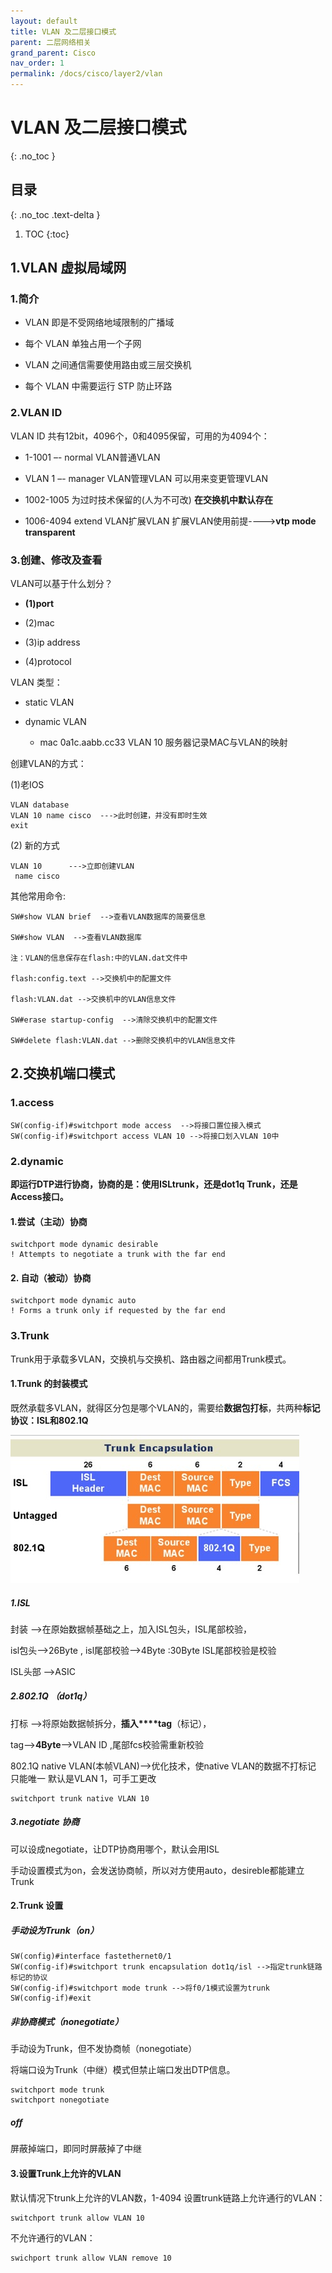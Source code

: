 ```yaml
---
layout: default
title: VLAN 及二层接口模式
parent: 二层网络相关
grand_parent: Cisco
nav_order: 1
permalink: /docs/cisco/layer2/vlan
---
```


# VLAN 及二层接口模式
{: .no_toc }

## 目录
{: .no_toc .text-delta }

1. TOC
{:toc}

## 1.VLAN 虚拟局域网

### 1.简介

- VLAN 即是不受网络地域限制的广播域

- 每个 VLAN 单独占用一个子网

- VLAN 之间通信需要使用路由或三层交换机

- 每个 VLAN 中需要运行 STP 防止环路

### 2.VLAN ID

VLAN ID 共有12bit，4096个，0和4095保留，可用的为4094个：

- 1-1001 –- normal VLAN普通VLAN

-  VLAN 1 –- manager VLAN管理VLAN  可以用来变更管理VLAN

- 1002-1005 为过时技术保留的(人为不可改)  **在交换机中默认存在**

- 1006-4094 extend VLAN扩展VLAN  扩展VLAN使用前提---->**vtp mode transparent**

### 3.创建、修改及查看

VLAN可以基于什么划分？

- **(1)port**

- (2)mac

- (3)ip address

- (4)protocol



VLAN 类型：

- static VLAN 

- dynamic VLAN    
  - mac 0a1c.aabb.cc33  VLAN 10  服务器记录MAC与VLAN的映射

 

创建VLAN的方式：

(1)老IOS

```
VLAN database
VLAN 10 name cisco  --->此时创建，并没有即时生效
exit
```

 (2) 新的方式

```
VLAN 10      --->立即创建VLAN
 name cisco  
```

其他常用命令:

```
SW#show VLAN brief  -->查看VLAN数据库的简要信息

SW#show VLAN  -->查看VLAN数据库

注：VLAN的信息保存在flash:中的VLAN.dat文件中

flash:config.text -->交换机中的配置文件

flash:VLAN.dat -->交换机中的VLAN信息文件

SW#erase startup-config  -->清除交换机中的配置文件

SW#delete flash:VLAN.dat -->删除交换机中的VLAN信息文件
```



## 2.交换机端口模式

### 1.access

```
SW(config-if)#switchport mode access  -->将接口置位接入模式
SW(config-if)#switchport access VLAN 10 -->将接口划入VLAN 10中
```

### 2.dynamic

**即运行DTP进行协商，协商的是：使用ISLtrunk，还是dot1q Trunk，还是Access接口。**

#### 1.尝试（主动）协商

```
switchport mode dynamic desirable
! Attempts to negotiate a trunk with the far end
```

#### 2. 自动（被动）协商

```
switchport mode dynamic auto
! Forms a trunk only if requested by the far end
```

### 3.Trunk

Trunk用于承载多VLAN，交换机与交换机、路由器之间都用Trunk模式。

#### 1.Trunk 的封装模式

 既然承载多VLAN，就得区分包是哪个VLAN的，需要给**数据包打标**，共两种**标记协议：ISL和802.1Q**

![img](../../../pics/clip_image002.jpg)

##### 1.ISL

封装 -->在原始数据帧基础之上，加入ISL包头，ISL尾部校验，

isl包头-->26Byte , isl尾部校验-->4Byte :30Byte ISL尾部校验是校验

ISL头部  -->ASIC

##### 2.802.1Q （dot1q）

打标 -->将原始数据帧拆分，**插入****tag**（标记），

tag-->**4Byte**-->VLAN ID ,尾部fcs校验需重新校验

802.1Q  native VLAN(本帧VLAN)-->优化技术，使native VLAN的数据不打标记 只能唯一  默认是VLAN 1，可手工更改

```
switchport trunk native VLAN 10
```

##### 3.negotiate 协商

可以设成negotiate，让DTP协商用哪个，默认会用ISL

手动设置模式为on，会发送协商帧，所以对方使用auto，desireble都能建立Trunk

#### 2.Trunk 设置

##### 手动设为Trunk（on）

```
SW(config)#interface fastethernet0/1
SW(config-if)#switchport trunk encapsulation dot1q/isl -->指定trunk链路标记的协议
SW(config-if)#switchport mode trunk -->将f0/1模式设置为trunk
SW(config-if)#exit
```

##### 非协商模式（nonegotiate）

手动设为Trunk，但不发协商帧（nonegotiate）

将端口设为Trunk（中继）模式但禁止端口发出DTP信息。

```
switchport mode trunk
switchport nonegotiate
```

##### off

屏蔽掉端口，即同时屏蔽掉了中继

#### 3.设置Trunk上允许的VLAN

默认情况下trunk上允许的VLAN数，1-4094  设置trunk链路上允许通行的VLAN：

```
switchport trunk allow VLAN 10                                
```

不允许通行的VLAN：

```
swichport trunk allow VLAN remove 10
```

